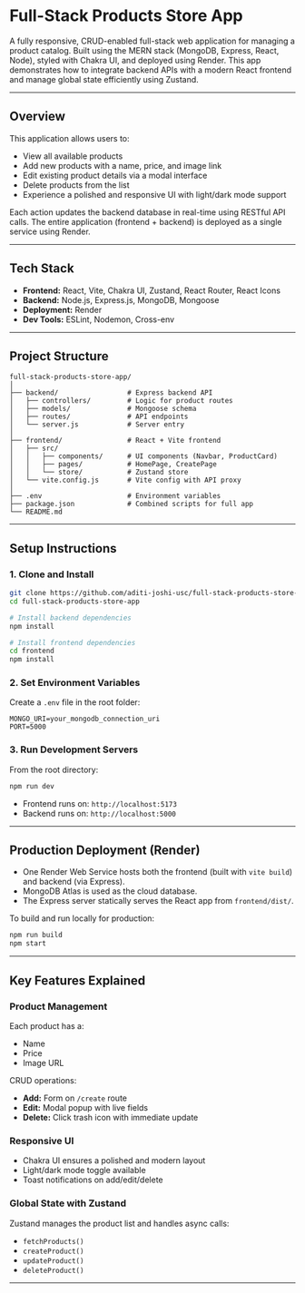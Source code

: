 # Full-Stack Products Store App

A fully responsive, CRUD-enabled full-stack web application for managing a product catalog. Built using the MERN stack (MongoDB, Express, React, Node), styled with Chakra UI, and deployed using Render. This app demonstrates how to integrate backend APIs with a modern React frontend and manage global state efficiently using Zustand.

---

## Overview

This application allows users to:
- View all available products
- Add new products with a name, price, and image link
- Edit existing product details via a modal interface
- Delete products from the list
- Experience a polished and responsive UI with light/dark mode support

Each action updates the backend database in real-time using RESTful API calls. The entire application (frontend + backend) is deployed as a single service using Render.

---

## Tech Stack

- **Frontend:** React, Vite, Chakra UI, Zustand, React Router, React Icons
- **Backend:** Node.js, Express.js, MongoDB, Mongoose
- **Deployment:** Render
- **Dev Tools:** ESLint, Nodemon, Cross-env

---

## Project Structure

```
full-stack-products-store-app/
│
├── backend/                 # Express backend API
│   ├── controllers/         # Logic for product routes
│   ├── models/              # Mongoose schema
│   ├── routes/              # API endpoints
│   └── server.js            # Server entry
│
├── frontend/                # React + Vite frontend
│   ├── src/
│   │   ├── components/      # UI components (Navbar, ProductCard)
│   │   ├── pages/           # HomePage, CreatePage
│   │   └── store/           # Zustand store
│   └── vite.config.js       # Vite config with API proxy
│
├── .env                     # Environment variables
├── package.json             # Combined scripts for full app
└── README.md
```

---

## Setup Instructions

### 1. Clone and Install

```bash
git clone https://github.com/aditi-joshi-usc/full-stack-products-store-app.git
cd full-stack-products-store-app

# Install backend dependencies
npm install

# Install frontend dependencies
cd frontend
npm install
```

### 2. Set Environment Variables

Create a `.env` file in the root folder:

```env
MONGO_URI=your_mongodb_connection_uri
PORT=5000
```

### 3. Run Development Servers

From the root directory:

```bash
npm run dev
```

- Frontend runs on: `http://localhost:5173`
- Backend runs on: `http://localhost:5000`

---

## Production Deployment (Render)

- One Render Web Service hosts both the frontend (built with `vite build`) and backend (via Express).
- MongoDB Atlas is used as the cloud database.
- The Express server statically serves the React app from `frontend/dist/`.

To build and run locally for production:

```bash
npm run build
npm start
```

---

## Key Features Explained

### Product Management
Each product has a:
- Name
- Price
- Image URL

CRUD operations:
- **Add:** Form on `/create` route
- **Edit:** Modal popup with live fields
- **Delete:** Click trash icon with immediate update

### Responsive UI
- Chakra UI ensures a polished and modern layout
- Light/dark mode toggle available
- Toast notifications on add/edit/delete

### Global State with Zustand
Zustand manages the product list and handles async calls:
- `fetchProducts()`
- `createProduct()`
- `updateProduct()`
- `deleteProduct()`

---



